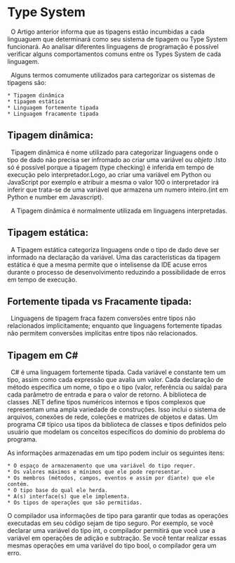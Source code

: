 # Type System

&nbsp; O Artigo anterior informa que as tipagens estão incumbidas a cada linguaguem que determinará como seu sistema de tipagem ou Type System funcionará. Ao analisar diferentes linguagens de programação é possível verificar alguns comportamentos comuns entre os Types System de cada linguagem.<br>

&nbsp; Alguns termos comumente utilizados para cartegorizar os sistemas de tipagens são:

    * Tipagem dinâmica
    * tipagem estática
    * Linguagem fortemente tipada
    * Linguagem fracamente tipada



## Tipagem dinâmica:

&nbsp; Tipagem dinâmica é nome utilizado para categorizar linguagens onde o tipo de dado não precisa ser infromado ao criar uma variável ou <i> objeto </i>.Isto só é possível porque a tipagem (type checking) é inferida em tempo de execução pelo interpretador.Logo, ao criar uma variável em Python ou JavaScript por exemplo e atribuir a mesma o valor 100 o interpretador irá inferir que trata-se de uma variável que armazena um numero inteiro.(int em Python e number em Javascript). <br>

&nbsp; A Tipagem dinâmica é normalmente utilizada em linguagens interpretadas.


## Tipagem estática:

&nbsp; A Tipagem estática categoriza linguagens onde o tipo de dado deve ser informado na declaração da variável. Uma das características da tipagem estática é que a mesma permite que o intelisense da IDE acuse erros durante o processo de desenvolvimento reduzindo a possibilidade de erros em tempo de execução.

## Fortemente tipada vs Fracamente tipada:

&nbsp; Linguagens de tipagem fraca fazem conversões entre tipos não relacionados implicitamente; enquanto que linguagens fortemente tipadas não permitem conversões implícitas entre tipos não relacionados.

## Tipagem em C#

&nbsp; C# é uma linguagem fortemente tipada. Cada variável e constante tem um tipo, assim como cada expressão que avalia um valor. Cada declaração de método especifica um nome, o tipo e o tipo (valor, referência ou saída) para cada parâmetro de entrada e para o valor de retorno. A biblioteca de classes .NET define tipos numéricos internos e tipos complexos que representam uma ampla variedade de construções. Isso inclui o sistema de arquivos, conexões de rede, coleções e matrizes de objetos e datas. Um programa C# típico usa tipos da biblioteca de classes e tipos definidos pelo usuário que modelam os conceitos específicos do domínio do problema do programa.

As informações armazenadas em um tipo podem incluir os seguintes itens:

    * O espaço de armazenamento que uma variável do tipo requer.
    * Os valores máximos e mínimos que ele pode representar.
    * Os membros (métodos, campos, eventos e assim por diante) que ele contém.
    * O tipo base do qual ele herda.
    * A(s) interface(s) que ele implementa.
    * Os tipos de operações que são permitidas.

O compilador usa informações de tipo para garantir que todas as operações executadas em seu código sejam de tipo seguro. Por exemplo, se você declarar uma variável do tipo int, o compilador permitirá que você use a variável em operações de adição e subtração. Se você tentar realizar essas mesmas operações em uma variável do tipo bool, o compilador gera um erro.